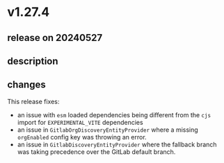 # v1.27.4

## release on 20240527

## description

## changes

This release fixes:

* an issue with <code>esm</code> loaded dependencies being different from the <code>cjs</code> import for <code>EXPERIMENTAL_VITE</code> dependencies
* an issue in <code>GitlabOrgDiscoveryEntityProvider</code> where a missing <code>orgEnabled</code> config key was throwing an error.
* an issue in <code>GitlabDiscoveryEntityProvider</code> where the fallback branch was taking precedence over the GitLab default branch.

